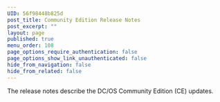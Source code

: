```yaml
---
UID: 56f98448b825d
post_title: Community Edition Release Notes
post_excerpt: ""
layout: page
published: true
menu_order: 108
page_options_require_authentication: false
page_options_show_link_unauthenticated: false
hide_from_navigation: false
hide_from_related: false
---
```

The release notes describe the DC/OS Community Edition (CE) updates.